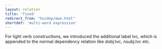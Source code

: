 ```yaml
---
layout: relation
title: 'fixed'
redirect_from: "hu/dep/mwe.html"
shortdef: 'multi-word expression'
---
```


For light verb constructions, we introduced the additional label lvc, which is appended to the normal dependency relation like dobj:lvc, nsubj:lvc etc.
<!-- Interlanguage links updated Út zář 29 18:41:22 CEST 2020 -->
